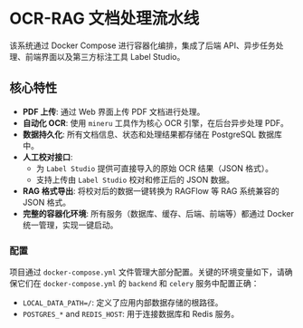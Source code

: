 # OCR-RAG 文档处理流水线

该系统通过 Docker Compose 进行容器化编排，集成了后端 API、异步任务处理、前端界面以及第三方标注工具 Label Studio。

## 核心特性

* **PDF 上传**: 通过 Web 界面上传 PDF 文档进行处理。
* **自动化 OCR**: 使用 `mineru` 工具作为核心 OCR 引擎，在后台异步处理 PDF。
* **数据持久化**: 所有文档信息、状态和处理结果都存储在 PostgreSQL 数据库中。
* **人工校对接口**:
    * 为 `Label Studio` 提供可直接导入的原始 OCR 结果（JSON 格式）。
    * 支持上传由 `Label Studio` 校对和修正后的 JSON 数据。
* **RAG 格式导出**: 将校对后的数据一键转换为 RAGFlow 等 RAG 系统兼容的 JSON 格式。
* **完整的容器化环境**: 所有服务（数据库、缓存、后端、前端等）都通过 Docker 统一管理，实现一键启动。

### 配置

项目通过 `docker-compose.yml` 文件管理大部分配置。关键的环境变量如下，请确保它们在 `docker-compose.yml` 的 `backend` 和 `celery` 服务中配置正确：

* `LOCAL_DATA_PATH=/`: 定义了应用内部数据存储的根路径。
* `POSTGRES_*` and `REDIS_HOST`: 用于连接数据库和 Redis 服务。